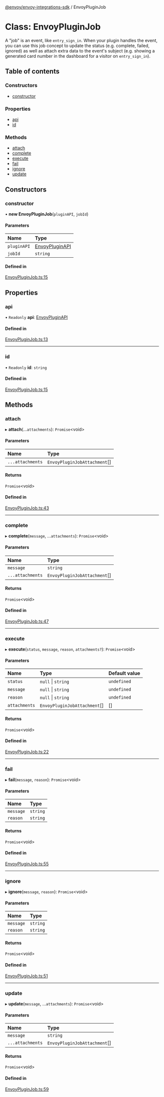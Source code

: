 [@envoy/envoy-integrations-sdk](../README.md) / EnvoyPluginJob

# Class: EnvoyPluginJob

A "job" is an event, like `entry_sign_in`.
When your plugin handles the event, you can use this job concept
to update the status (e.g. complete, failed, ignored)
as well as attach extra data to the event's subject
(e.g. showing a generated card number in the dashboard for a visitor on `entry_sign_in`).

## Table of contents

### Constructors

- [constructor](envoypluginjob.md#constructor)

### Properties

- [api](envoypluginjob.md#api)
- [id](envoypluginjob.md#id)

### Methods

- [attach](envoypluginjob.md#attach)
- [complete](envoypluginjob.md#complete)
- [execute](envoypluginjob.md#execute)
- [fail](envoypluginjob.md#fail)
- [ignore](envoypluginjob.md#ignore)
- [update](envoypluginjob.md#update)

## Constructors

### constructor

• **new EnvoyPluginJob**(`pluginAPI`, `jobId`)

#### Parameters

| Name | Type |
| :------ | :------ |
| `pluginAPI` | [EnvoyPluginAPI](envoypluginapi.md) |
| `jobId` | `string` |

#### Defined in

[EnvoyPluginJob.ts:15](https://github.com/envoy/envoy-integrations-sdk-nodejs/blob/a7acad5/src/EnvoyPluginJob.ts#L15)

## Properties

### api

• `Readonly` **api**: [EnvoyPluginAPI](envoypluginapi.md)

#### Defined in

[EnvoyPluginJob.ts:13](https://github.com/envoy/envoy-integrations-sdk-nodejs/blob/a7acad5/src/EnvoyPluginJob.ts#L13)

___

### id

• `Readonly` **id**: `string`

#### Defined in

[EnvoyPluginJob.ts:15](https://github.com/envoy/envoy-integrations-sdk-nodejs/blob/a7acad5/src/EnvoyPluginJob.ts#L15)

## Methods

### attach

▸ **attach**(...`attachments`): `Promise`<void\>

#### Parameters

| Name | Type |
| :------ | :------ |
| `...attachments` | `EnvoyPluginJobAttachment`[] |

#### Returns

`Promise`<void\>

#### Defined in

[EnvoyPluginJob.ts:43](https://github.com/envoy/envoy-integrations-sdk-nodejs/blob/a7acad5/src/EnvoyPluginJob.ts#L43)

___

### complete

▸ **complete**(`message`, ...`attachments`): `Promise`<void\>

#### Parameters

| Name | Type |
| :------ | :------ |
| `message` | `string` |
| `...attachments` | `EnvoyPluginJobAttachment`[] |

#### Returns

`Promise`<void\>

#### Defined in

[EnvoyPluginJob.ts:47](https://github.com/envoy/envoy-integrations-sdk-nodejs/blob/a7acad5/src/EnvoyPluginJob.ts#L47)

___

### execute

▸ **execute**(`status`, `message`, `reason`, `attachments?`): `Promise`<void\>

#### Parameters

| Name | Type | Default value |
| :------ | :------ | :------ |
| `status` | ``null`` \| `string` | `undefined` |
| `message` | ``null`` \| `string` | `undefined` |
| `reason` | ``null`` \| `string` | `undefined` |
| `attachments` | `EnvoyPluginJobAttachment`[] | [] |

#### Returns

`Promise`<void\>

#### Defined in

[EnvoyPluginJob.ts:22](https://github.com/envoy/envoy-integrations-sdk-nodejs/blob/a7acad5/src/EnvoyPluginJob.ts#L22)

___

### fail

▸ **fail**(`message`, `reason`): `Promise`<void\>

#### Parameters

| Name | Type |
| :------ | :------ |
| `message` | `string` |
| `reason` | `string` |

#### Returns

`Promise`<void\>

#### Defined in

[EnvoyPluginJob.ts:55](https://github.com/envoy/envoy-integrations-sdk-nodejs/blob/a7acad5/src/EnvoyPluginJob.ts#L55)

___

### ignore

▸ **ignore**(`message`, `reason`): `Promise`<void\>

#### Parameters

| Name | Type |
| :------ | :------ |
| `message` | `string` |
| `reason` | `string` |

#### Returns

`Promise`<void\>

#### Defined in

[EnvoyPluginJob.ts:51](https://github.com/envoy/envoy-integrations-sdk-nodejs/blob/a7acad5/src/EnvoyPluginJob.ts#L51)

___

### update

▸ **update**(`message`, ...`attachments`): `Promise`<void\>

#### Parameters

| Name | Type |
| :------ | :------ |
| `message` | `string` |
| `...attachments` | `EnvoyPluginJobAttachment`[] |

#### Returns

`Promise`<void\>

#### Defined in

[EnvoyPluginJob.ts:59](https://github.com/envoy/envoy-integrations-sdk-nodejs/blob/a7acad5/src/EnvoyPluginJob.ts#L59)
